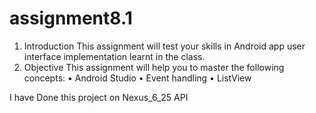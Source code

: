 # assignment8.1
1. Introduction
This assignment will test your skills in Android app user interface implementation learnt in the
class.
2. Objective
This assignment will help you to master the following concepts:
• Android Studio
• Event handling
• ListView

I have Done this project on Nexus_6_25 API
